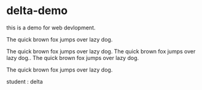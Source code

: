# delta-demo
this is a demo for web devlopment.

The quick brown fox jumps over lazy dog.


The quick brown fox jumps over lazy dog.
The quick brown fox jumps over lazy dog..
The quick brown fox jumps over lazy dog.

The quick brown fox jumps over lazy dog. 

student :
        delta
